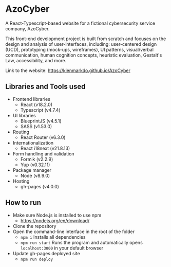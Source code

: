 # AzoCyber

A React-Typescript-based website for a fictional cybersecurity service company, AzoCyber.

This front-end development project is built from scratch and focuses on the design and analysis of user-interfaces, including: user-centered design (UCD), prototyping (mock-ups, wireframes), UI patterns, visual/verbal communication, human cognition concepts, heuristic evaluation, Gestalt's Law, accessibility, and more.

Link to the website: https://kienmarkdo.github.io/AzoCyber

## Libraries and Tools used

- Frontend libraries
  - React (v18.2.0)
  - Typescript (v4.7.4)
- UI libraries
  - BlueprintJS (v4.5.1)
  - SASS (v1.53.0)
- Routing
  - React Router (v6.3.0)
- Internationalization
  - React i18next (v21.8.13)
- Form handling and validation
  - Formik (v2.2.9)
  - Yup (v0.32.11)
- Package manager
  - Node (v8.9.0)
- Hosting
  - gh-pages (v4.0.0)

## How to run

- Make sure Node.js is installed to use npm
  - https://nodejs.org/en/download/
- Clone the repository
- Open the command-line interface in the root of the folder
  - `npm i` Installs all dependencies
  - `npm run start` Runs the program and automatically opens `localhost:3000` in your default browser
- Update gh-pages deployed site
  - `npm run deploy`
